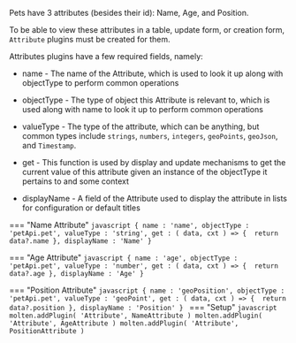 Pets have 3 attributes (besides their id): Name, Age, and Position.

To be able to view these attributes in a table, update form, or creation form, `Attribute` plugins must be created for them.

Attributes plugins have a few required fields, namely:

- name - The name of the Attribute, which is used to look it up along with objectType to perform common operations

- objectType - The type of object this Attribute is relevant to, which is used along with name to look it up to perform common operations

- valueType - The type of the attribute, which can be anything, but common types include `strings`, `numbers`, `integers`, `geoPoints`, `geoJson`, and `Timestamp`.

- get - This function is used by display and update mechanisms to get the current value of this attribute given an instance of the objectType it pertains to and some context

- displayName - A field of the Attribute used to display the attribute in lists for configuration or default titles

=== "Name Attribute"
    ```javascript
      {
        name : 'name',
        objectType : 'petApi.pet',
        valueType : 'string',
        get : ( data, cxt ) => { 
          return data?.name
        },
        displayName : 'Name'
      }
    ```

=== "Age Attribute"
    ```javascript
      {
        name : 'age',
        objectType : 'petApi.pet',
        valueType : 'number',
        get : ( data, cxt ) => { 
          return data?.age
        },
        displayName : 'Age'
      }
    ```

=== "Position Attribute"
    ```javascript
      {
        name : 'geoPosition',
        objectType : 'petApi.pet',
        valueType : 'geoPoint',
        get : ( data, cxt ) => { 
          return data?.position
        },
        displayName : 'Position'
      }
    ```
=== "Setup"
    ```javascript
      molten.addPlugin( 'Attribute', NameAttribute )
      molten.addPlugin( 'Attribute', AgeAttribute )
      molten.addPlugin( 'Attribute', PositionAttribute )
    ```